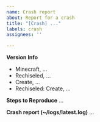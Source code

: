 ```yaml
---
name: Crash report
about: Report for a crash
title: "[Crash] ..."
labels: crash
assignees: ''

---
```


**Version Info**
- Minecraft, ...
- Rechiseled, ...
- Create, ...
- Rechiseled: Create, ...

**Steps to Reproduce**
...

**Crash report (~/logs/latest.log)**
...
